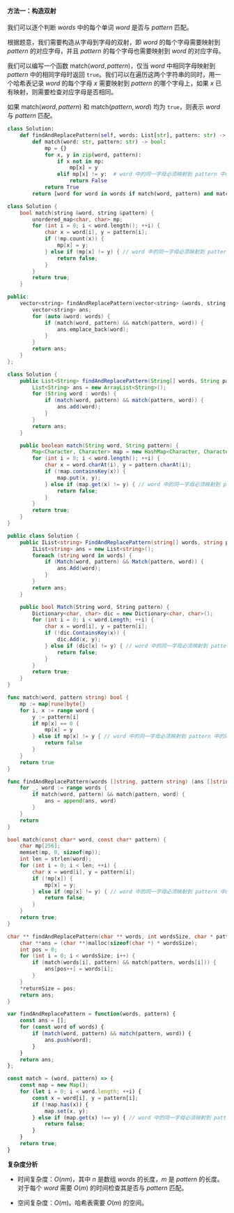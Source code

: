 #### 方法一：构造双射

我们可以逐个判断 $\textit{words}$ 中的每个单词 $\textit{word}$ 是否与 $\textit{pattern}$ 匹配。

根据题意，我们需要构造从字母到字母的双射，即 $\textit{word}$ 的每个字母需要映射到 $\textit{pattern}$ 的对应字母，并且 $\textit{pattern}$ 的每个字母也需要映射到 $\textit{word}$ 的对应字母。

我们可以编写一个函数 $\text{match}(\textit{word},\textit{pattern})$，仅当 $\textit{word}$ 中相同字母映射到 $\textit{pattern}$ 中的相同字母时返回 $\texttt{true}$。我们可以在遍历这两个字符串的同时，用一个哈希表记录 $\textit{word}$ 的每个字母 $x$ 需要映射到 $\textit{pattern}$ 的哪个字母上，如果 $x$ 已有映射，则需要检查对应字母是否相同。

如果 $\text{match}(\textit{word},\textit{pattern})$ 和 $\text{match}(\textit{pattern},\textit{word})$ 均为 $\texttt{true}$，则表示 $\textit{word}$ 与 $\textit{pattern}$ 匹配。

```Python [sol1-Python3]
class Solution:
    def findAndReplacePattern(self, words: List[str], pattern: str) -> List[str]:
        def match(word: str, pattern: str) -> bool:
            mp = {}
            for x, y in zip(word, pattern):
                if x not in mp:
                    mp[x] = y
                elif mp[x] != y:  # word 中的同一字母必须映射到 pattern 中的同一字母上
                    return False
            return True
        return [word for word in words if match(word, pattern) and match(pattern, word)]
```

```C++ [sol1-C++]
class Solution {
    bool match(string &word, string &pattern) {
        unordered_map<char, char> mp;
        for (int i = 0; i < word.length(); ++i) {
            char x = word[i], y = pattern[i];
            if (!mp.count(x)) {
                mp[x] = y;
            } else if (mp[x] != y) { // word 中的同一字母必须映射到 pattern 中的同一字母上
                return false;
            }
        }
        return true;
    }

public:
    vector<string> findAndReplacePattern(vector<string> &words, string &pattern) {
        vector<string> ans;
        for (auto &word: words) {
            if (match(word, pattern) && match(pattern, word)) {
                ans.emplace_back(word);
            }
        }
        return ans;
    }
};
```

```Java [sol1-Java]
class Solution {
    public List<String> findAndReplacePattern(String[] words, String pattern) {
        List<String> ans = new ArrayList<String>();
        for (String word : words) {
            if (match(word, pattern) && match(pattern, word)) {
                ans.add(word);
            }
        }
        return ans;
    }

    public boolean match(String word, String pattern) {
        Map<Character, Character> map = new HashMap<Character, Character>();
        for (int i = 0; i < word.length(); ++i) {
            char x = word.charAt(i), y = pattern.charAt(i);
            if (!map.containsKey(x)) {
                map.put(x, y);
            } else if (map.get(x) != y) { // word 中的同一字母必须映射到 pattern 中的同一字母上
                return false;
            }
        }
        return true;
    }
}
```

```C# [sol1-C#]
public class Solution {
    public IList<string> FindAndReplacePattern(string[] words, string pattern) {
        IList<string> ans = new List<string>();
        foreach (string word in words) {
            if (Match(word, pattern) && Match(pattern, word)) {
                ans.Add(word);
            }
        }
        return ans;
    }

    public bool Match(String word, String pattern) {
        Dictionary<char, char> dic = new Dictionary<char, char>();
        for (int i = 0; i < word.Length; ++i) {
            char x = word[i], y = pattern[i];
            if (!dic.ContainsKey(x)) {
                dic.Add(x, y);
            } else if (dic[x] != y) { // word 中的同一字母必须映射到 pattern 中的同一字母上
                return false;
            }
        }
        return true;
    }
}
```

```go [sol1-Golang]
func match(word, pattern string) bool {
    mp := map[rune]byte{}
    for i, x := range word {
        y := pattern[i]
        if mp[x] == 0 {
            mp[x] = y
        } else if mp[x] != y { // word 中的同一字母必须映射到 pattern 中的同一字母上
            return false
        }
    }
    return true
}

func findAndReplacePattern(words []string, pattern string) (ans []string) {
    for _, word := range words {
        if match(word, pattern) && match(pattern, word) {
            ans = append(ans, word)
        }
    }
    return
}
```

```C [sol1-C]
bool match(const char* word, const char* pattern) {
    char mp[256];
    memset(mp, 0, sizeof(mp));
    int len = strlen(word);
    for (int i = 0; i < len; ++i) {
        char x = word[i], y = pattern[i];
        if (!mp[x]) {
            mp[x] = y;
        } else if (mp[x] != y) { // word 中的同一字母必须映射到 pattern 中的同一字母上
            return false;
        }
    }
    return true;
}

char ** findAndReplacePattern(char ** words, int wordsSize, char * pattern, int* returnSize){
    char **ans = (char **)malloc(sizeof(char *) * wordsSize);
    int pos = 0;
    for (int i = 0; i < wordsSize; i++) {
        if (match(words[i], pattern) && match(pattern, words[i])) {
            ans[pos++] = words[i];
        }
    }
    *returnSize = pos;
    return ans;
}
```

```JavaScript [sol1-JavaScript]
var findAndReplacePattern = function(words, pattern) {
    const ans = [];
    for (const word of words) {
        if (match(word, pattern) && match(pattern, word)) {
            ans.push(word);
        }
    }
    return ans;
};

const match = (word, pattern) => {
    const map = new Map();
    for (let i = 0; i < word.length; ++i) {
        const x = word[i], y = pattern[i];
        if (!map.has(x)) {
            map.set(x, y);
        } else if (map.get(x) !== y) { // word 中的同一字母必须映射到 pattern 中的同一字母上
            return false;
        }
    }
    return true;
}
```

**复杂度分析**

- 时间复杂度：$O(nm)$，其中 $n$ 是数组 $\textit{words}$ 的长度，$m$ 是 $\textit{pattern}$ 的长度。对于每个 $\textit{word}$ 需要 $O(m)$ 的时间检查其是否与 $\textit{pattern}$ 匹配。

- 空间复杂度：$O(m)$。哈希表需要 $O(m)$ 的空间。
